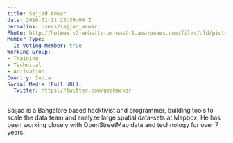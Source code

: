 ```yaml
---
title: Sajjad Anwar
date: 2016-01-11 23:39:00 Z
permalink: users/sajjad_anwar
Photo: http://hotwww.s3-website-us-east-1.amazonaws.com/files/old/pictures/picture-321-1452658791.jpg
Member Type:
  Is Voting Member: true
Working Group:
- Training
- Technical
- Activation
Country: India
Social Media (Full URL):
  Twitter: https://twitter.com/geohacker
---
```


<p>Sajjad is a Bangalore based hacktivist and programmer, building tools to scale the data team and analyze large spatial data-sets at Mapbox. He has been working closely with OpenStreetMap data and technology for over 7 years.</p>
